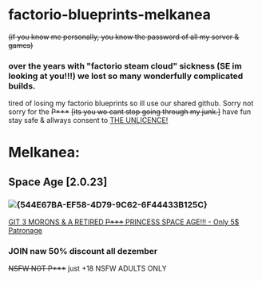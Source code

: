 # factorio-blueprints-melkanea
~~(if you know me personally, you know the password of all my server & games)~~

### over the years with "factorio steam cloud" sickness (SE im looking at you!!!) we lost so many wonderfully complicated builds.
tired of losing my factorio blueprints so ill use our shared github. Sorry not sorry for the ~~P***~~ ~~[its you wo cant stop going through my junk.]~~ 
have fun stay safe & allways consent to [THE UNLICENCE!](https://github.com/HarleyVader/factorio-blueprints-melkanea/blob/main/LICENSE)

# Melkanea:
##  Space Age [2.0.23]
### ![{544E67BA-EF58-4D79-9C62-6F44433B125C}](https://github.com/user-attachments/assets/4c33ee23-e9f0-4908-81f4-9d59e17f46f9)


<ins>[GIT 3 MORONS & A RETIRED ~~P***~~ PRINCESS SPACE AGE!!! - Only 5$ Patronage](https://www.patreon.com/c/bambisleepchat/membership)</ins>  

### JOIN naw 50% discount all dezember
~~NSFW NOT P***~~ just +18 NSFW ADULTS ONLY 
